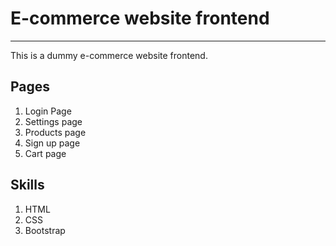 # E-commerce website frontend
-------------------------------

This is a dummy e-commerce website frontend.

Pages
------
1. Login Page
2. Settings page
3. Products page
4. Sign up page
5. Cart page

Skills
-------
1. HTML
2. CSS
3. Bootstrap
